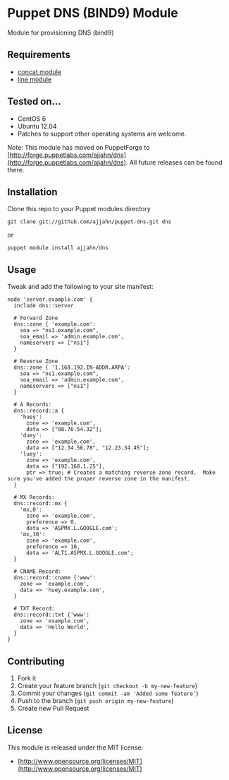# Puppet DNS (BIND9) Module

Module for provisioning DNS (bind9)

## Requirements

* [concat module](https://github.com/ripienaar/puppet-concat)
* [line module](https://github.com/ahaitoute/puppet-line)

## Tested on...

* CentOS 6
* Ubuntu 12.04
* Patches to support other operating systems are welcome.

Note: This module has moved on PuppetForge to [http://forge.puppetlabs.com/ajjahn/dns](http://forge.puppetlabs.com/ajjahn/dns). All future releases can be found there.

## Installation

Clone this repo to your Puppet modules directory

    git clone git://github.com/ajjahn/puppet-dns.git dns

or

    puppet module install ajjahn/dns

## Usage

Tweak and add the following to your site manifest:

    node 'server.example.com' {
      include dns::server

      # Forward Zone
      dns::zone { 'example.com':
        soa => "ns1.example.com",
        soa_email => 'admin.example.com',
        nameservers => ["ns1"]
      }

      # Reverse Zone
      dns::zone { '1.168.192.IN-ADDR.ARPA':
        soa => "ns1.example.com",
        soa_email => 'admin.example.com',
        nameservers => ["ns1"]
      }

      # A Records:
      dns::record::a {
        'huey':
          zone => 'example.com',
          data => ["98.76.54.32"];
        'duey':
          zone => 'example.com',
          data => ["12.34.56.78", "12.23.34.45"];
        'luey':
          zone => 'example.com',
          data => ["192.168.1.25"],
          ptr => true; # Creates a matching reverse zone record.  Make sure you've added the proper reverse zone in the manifest.
      }

      # MX Records:
      dns::record::mx {
        'mx,0':
          zone => 'example.com',
          preference => 0,
          data => 'ASPMX.L.GOOGLE.com';
        'mx,10':
          zone => 'example.com',
          preference => 10,
          data => 'ALT1.ASPMX.L.GOOGLE.com';
      }

      # CNAME Record:
      dns::record::cname {'www':
        zone => 'example.com',
        data => 'huey.example.com',
      }

      # TXT Record:
      dns::record::txt {'www':
        zone => 'example.com',
        data => 'Hello World',
      }
    }

## Contributing

1. Fork it
2. Create your feature branch (`git checkout -b my-new-feature`)
3. Commit your changes (`git commit -am 'Added some feature'`)
4. Push to the branch (`git push origin my-new-feature`)
5. Create new Pull Request

## License

This module is released under the MIT license:

* [http://www.opensource.org/licenses/MIT](http://www.opensource.org/licenses/MIT)
